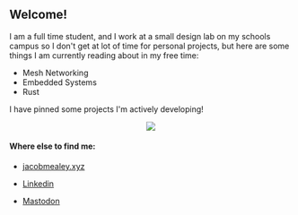 ## Welcome! 


I am a full time student, and I work at a small design lab on my schools campus so I don't get at lot of time for personal projects, but here are some things I am currently reading about in my free time:


 - Mesh Networking
 - Embedded Systems
 - Rust
 
I have pinned some projects I'm actively developing!
<p align="center">
         <img src="https://github-profile-summary-cards.vercel.app/api/cards/profile-details?username=jacobmealey&theme=default"/>
</p>

#### Where else to find me:
 - [jacobmealey.xyz](https://www.jacobmealey.xyz)
 - [Linkedin](https://www.linkedin.com/in/jacobmealey)
 
 - <a rel="me" href="https://mastodon.social/@jacobmealey">Mastodon</a>
 
